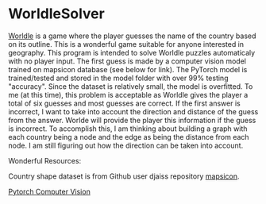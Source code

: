 # WorldleSolver
[Worldle](https://worldle.teuteuf.fr/) is a game where the player guesses the name of the country based on its outline. This is a wonderful game suitable for anyone interested in geography. This program is intended to solve Worldle puzzles automaticaly with no player input. The first guess is made by a computer vision model trained on mapsicon database (see below for link). The PyTorch model is trained/tested and stored in the model folder with over 99% testing "accuracy". Since the dataset is relatively small, the model is overfitted. To me (at this time), this problem is acceptable as Worldle gives the player a total of six guesses and most guesses are correct. If the first answer is incorrect, I want to take into account the direction and distance of the guess from the answer. Worlde will provide the player this information if the guess is incorrect. To accomplish this, I am thinking about building a graph with each country being a node and the edge as being the distance from each node. I am still figuring out how the direction can be taken into account. 

Wonderful Resources:

Country shape dataset is from Github user djaiss repository [mapsicon](https://github.com/djaiss/mapsicon). 

[Pytorch Computer Vision](https://www.learnpytorch.io/03_pytorch_computer_vision/)

